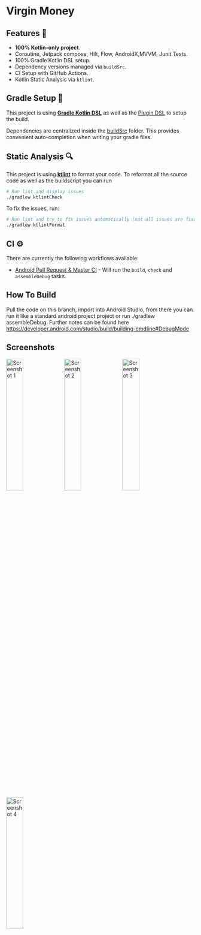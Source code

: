 # Virgin Money
## Features 🎨

- **100% Kotlin-only project**.
- Coroutine, Jetpack compose, Hilt, Flow, AndroidX,MVVM, Junit Tests.
- 100% Gradle Kotlin DSL setup.
- Dependency versions managed via `buildSrc`.
- CI Setup with GitHub Actions.
- Kotlin Static Analysis via `ktlint`.

## Gradle Setup 🐘

This project is using [**Gradle Kotlin DSL**](https://docs.gradle.org/current/userguide/kotlin_dsl.html) as well as the [Plugin DSL](https://docs.gradle.org/current/userguide/plugins.html#sec:plugins_block) to setup the build.

Dependencies are centralized inside the [buildSrc](buildSrc/src/main/kotlin) folder. This provides convenient auto-completion when writing your gradle files.

## Static Analysis 🔍

This project is using [**ktlint**](https://github.com/pinterest/ktlint) to format your code. To reformat all the source code as well as the buildscript you can run
```bash
# Run lint and display issues
./gradlew ktlintCheck
```


To fix the issues, run:
```bash
# Run lint and try to fix issues automatically (not all issues are fixable this way)
./gradlew ktlintFormat
```

## CI ⚙️

There are currently the following workflows available:
- [Android Pull Request & Master CI](.github/workflows/workflow.yml) - Will run the `build`, `check` and `assembleDebug` tasks.

## How To Build
Pull the code on this branch, import into Android Studio, from there you can run it like a standard
android project project or run ./gradlew assembleDebug. Further notes can be found here https://developer.android.com/studio/build/building-cmdline#DebugMode

## Screenshots
<img src="screenshots/1.png" width="30%" height="30%" alt="Screenshot 1">
<img src="screenshots/2.png" width=30% height=30% alt="Screenshot 2">
<img src="screenshots/3.png" width=30% height=30% alt="Screenshot 3">
<img src="screenshots/4.png" width=30% height=30% alt="Screenshot 4">